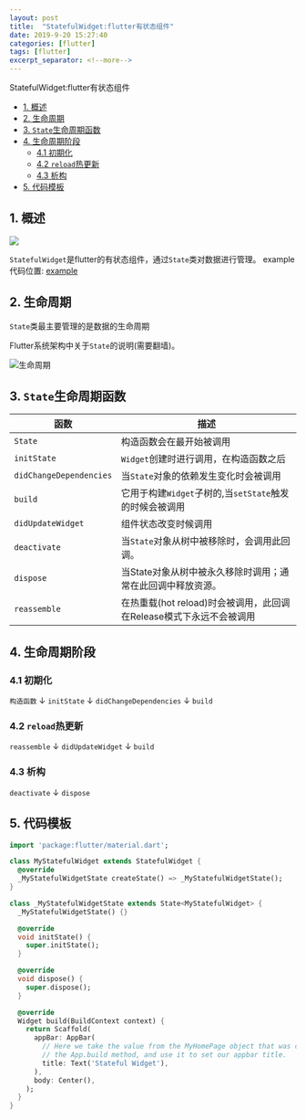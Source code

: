 ```yaml
---
layout: post
title:  "StatefulWidget:flutter有状态组件"
date: 2019-9-20 15:27:40
categories: [flutter]
tags: [flutter]
excerpt_separator: <!--more-->
---
```

StatefulWidget:flutter有状态组件
<!--more-->

<!-- @import "[TOC]" {cmd="toc" depthFrom=1 depthTo=6 orderedList=false} -->

<!-- code_chunk_output -->

- [1. 概述](#1-概述)
- [2. 生命周期](#2-生命周期)
- [3. `State`生命周期函数](#3-state生命周期函数)
- [4. 生命周期阶段](#4-生命周期阶段)
  - [4.1 初期化](#41-初期化)
  - [4.2 `reload`热更新](#42-reload热更新)
  - [4.3 析构](#43-析构)
- [5. 代码模板](#5-代码模板)

<!-- /code_chunk_output -->


## 1. 概述

<img src="https://img.shields.io/badge/flutter-v1.10.4--pre.53-blue" />

`StatefulWidget`是flutter的有状态组件，通过`State`类对数据进行管理。
example代码位置: [example](https://github.com/kaisawind/flutter_example/tree/c332a09515764af9cb7a92d9f0264f3a02809e84)

## 2. 生命周期

`State`类最主要管理的是数据的生命周期

Flutter系统架构中关于`State`的说明(需要翻墙)。

![生命周期](/images/微信截图_20190920180226.png)

## 3. `State`生命周期函数

| 函数                    | 描述                                                               |
|-------------------------|------------------------------------------------------------------|
| `State`                 | 构造函数会在最开始被调用                                           |
| `initState`             | `Widget`创建时进行调用，在构造函数之后                              |
| `didChangeDependencies` | 当`State`对象的依赖发生变化时会被调用                              |
| `build`                 | 它用于构建`Widget`子树的,当`setState`触发的时候会被调用            |
| `didUpdateWidget`       | 组件状态改变时候调用                                               |
| `deactivate`            | 当`State`对象从树中被移除时，会调用此回调。                          |
| `dispose`               | 当State对象从树中被永久移除时调用；通常在此回调中释放资源。          |
| `reassemble`            | 在热重载(hot reload)时会被调用，此回调在Release模式下永远不会被调用 |

## 4. 生命周期阶段

### 4.1 初期化

`构造函数`
↓
`initState`
↓
`didChangeDependencies`
↓
`build` 

### 4.2 `reload`热更新

`reassemble` 
↓
`didUpdateWidget`
↓
`build` 

### 4.3 析构

`deactivate`
↓
`dispose`

## 5. 代码模板

```dart
import 'package:flutter/material.dart';

class MyStatefulWidget extends StatefulWidget {
  @override
  _MyStatefulWidgetState createState() => _MyStatefulWidgetState();
}

class _MyStatefulWidgetState extends State<MyStatefulWidget> {
  _MyStatefulWidgetState() {}

  @override
  void initState() {
    super.initState();
  }

  @override
  void dispose() {
    super.dispose();
  }

  @override
  Widget build(BuildContext context) {
    return Scaffold(
      appBar: AppBar(
        // Here we take the value from the MyHomePage object that was created by
        // the App.build method, and use it to set our appbar title.
        title: Text('Stateful Widget'),
      ),
      body: Center(),
    );
  }
}
```